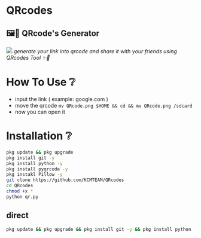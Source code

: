 # QRcodes
## 🖼️📱 QRcode's Generator
![](https://i.imgur.com/Ol3PB2w.png)
_generate your link into qrcode and share it with your friends using QRcodes Tool ✨🥳_
# How To Use ❔
- input the link ( example: google.com )
- move the qrcode `mv QRcode.png $HOME && cd && mv QRcode.png /sdcard`
- now you can open it
# Installation ❔
```bash
pkg update && pkg upgrade
pkg install git -y
pkg install python -y
pkg install pyqrcode -y
pkg instakl Pillow -y
git clone https://github.com/KCMTEAM/QRcodes
cd QRcodes
chmod +x *
python qr.py
```

## direct
```bash
pkg update && pkg upgrade && pkg install git -y && pkg install python -y && pkg install pyqrcode -y && pkg instakl Pillow -y && git clone https://github.com/KCMTEAM/QRcodes && cd QRcodes && chmod +x * && python qr.py
